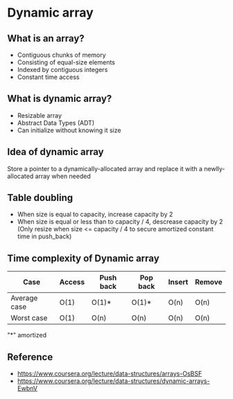 # Dynamic array

## What is an array?

- Contiguous chunks of memory
- Consisting of equal-size elements
- Indexed by contiguous integers
- Constant time access

## What is dynamic array?

- Resizable array
- Abstract Data Types (ADT)
- Can initialize without knowing it size

## Idea of dynamic array

Store a pointer to a dynamically-allocated array and replace it with a newlly-allocated array when needed

## Table doubling

- When size is equal to capacity, increase capacity by 2
- When size is equal or less than to capacity / 4, descrease capacity by 2 (Only resize when size <= capacity / 4 to secure amortized constant time in push_back)

## Time complexity of Dynamic array

| Case         | Access | Push back | Pop back | Insert | Remove |
| ------------ | ------ | --------- | -------- | ------ | ------ |
| Average case | O(1)   | O(1)\*    | O(1)\*   | O(n)   | O(n)   |
| Worst case   | O(1)   | O(n)      | O(n)     | O(n)   | O(n)   |

"\*" amortized

## Reference

- https://www.coursera.org/lecture/data-structures/arrays-OsBSF
- https://www.coursera.org/lecture/data-structures/dynamic-arrays-EwbnV
